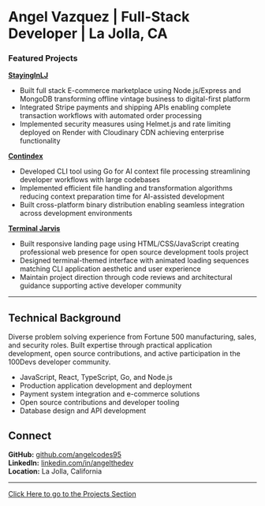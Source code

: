 # Angel Vazquez | Full-Stack Developer | La Jolla, CA


### Featured Projects 

[**StayingInLJ**](https://stayinginlj.com)

- Built full stack E-commerce marketplace using Node.js/Express and MongoDB transforming offline vintage business to digital-first platform
- Integrated Stripe payments and shipping APIs enabling complete transaction workflows with automated order processing
- Implemented security measures using Helmet.js and rate limiting deployed on Render with Cloudinary CDN achieving enterprise functionality

[**Contindex**](https://github.com/AngelCodes95/contindex)

- Developed CLI tool using Go for AI context file processing streamlining developer workflows with large codebases
- Implemented efficient file handling and transformation algorithms reducing context preparation time for AI-assisted development
- Built cross-platform binary distribution enabling seamless integration across development environments

[**Terminal Jarvis**](https://terminal-jarvis.com)

- Built responsive landing page using HTML/CSS/JavaScript creating professional web presence for open source development tools project
- Designed terminal-themed interface with animated loading sequences matching CLI application aesthetic and user experience
- Maintain project direction through code reviews and architectural guidance supporting active developer community


---

## Technical Background

Diverse problem solving experience from Fortune 500 manufacturing, sales, and security roles. Built expertise through practical application development, open source contributions, and active participation in the 100Devs developer community.

- JavaScript, React, TypeScript, Go, and Node.js
- Production application development and deployment
- Payment system integration and e-commerce solutions
- Open source contributions and developer tooling
- Database design and API development

## Connect

**GitHub:** [github.com/angelcodes95](https://github.com/angelcodes95)  
**LinkedIn:** [linkedin.com/in/angelthedev](https://linkedin.com/in/angelthedev)  
**Location:** La Jolla, California

---

[Click Here to go to the Projects Section](projects.md) 